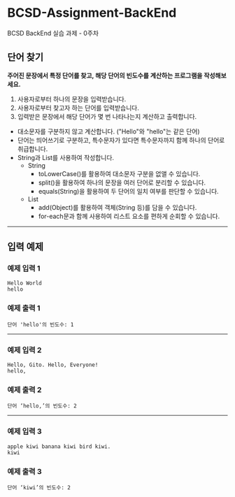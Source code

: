 # BCSD-Assignment-BackEnd
BCSD BackEnd 실습 과제 - 0주차

## 단어 찾기
**주어진 문장에서 특정 단어를 찾고, 해당 단어의 빈도수를 계산하는 프로그램을 작성해보세요.**
1. 사용자로부터 하나의 문장을 입력받습니다.
2. 사용자로부터 찾고자 하는 단어를 입력받습니다.
3. 입력받은 문장에서 해당 단어가 몇 번 나타나는지 계산하고 출력합니다.

- 대소문자를 구분하지 않고 계산합니다. ("Hello"와 "hello"는 같은 단어)
- 단어는 띄어쓰기로 구분하고, 특수문자가 있다면 특수문자까지 함께 하나의 단어로 취급합니다.
- String과 List를 사용하여 작성합니다.
  - String
    - toLowerCase()를 활용하여 대소문자 구분을 없앨 수 있습니다.
    - split()을 활용하여 하나의 문장을 여러 단어로 분리할 수 있습니다.
    - equals(String)을 활용하여 두 단어의 일치 여부를 판단할 수 있습니다.
  - List
    - add(Object)를 활용하여 객체(String 등)를 담을 수 있습니다.
    - for-each문과 함께 사용하여 리스트 요소를 편하게 순회할 수 있습니다.

---
## 입력 예제

### 예제 입력 1
```text
Hello World
hello
```

### 예제 출력 1
```text
단어 'hello'의 빈도수: 1
```

---

### 예제 입력 2
```text
Hello, Gito. Hello, Everyone!
hello,
```

### 예제 출력 2
```text
단어 ‘hello,’의 빈도수: 2
```

---

### 예제 입력 3
```text
apple kiwi banana kiwi bird kiwi.
kiwi
```

### 예제 출력 3
```text
단어 ‘kiwi’의 빈도수: 2
```

